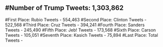 #Number of Trump Tweets: 1,303,862
---
#First Place: Rubio Tweets - 554,463
#Second Place: Clinton Tweets - 522,568
#Third Place: Cruz Tweets - 394,241
#Fourth Place: Sanders Tweets - 245,490
#Fifth Place: Jeb! Tweets - 173,568
#Sixth Place: Carson Tweets - 105,051
#Seventh Place: Kasich Tweets - 75,894
#Last Place: Total Tweets -  
